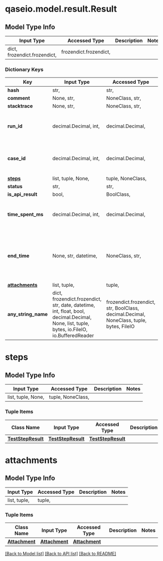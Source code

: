 # qaseio.model.result.Result

## Model Type Info
Input Type | Accessed Type | Description | Notes
------------ | ------------- | ------------- | -------------
dict, frozendict.frozendict,  | frozendict.frozendict,  |  | 

### Dictionary Keys
Key | Input Type | Accessed Type | Description | Notes
------------ | ------------- | ------------- | ------------- | -------------
**hash** | str,  | str,  |  | [optional] 
**comment** | None, str,  | NoneClass, str,  |  | [optional] 
**stacktrace** | None, str,  | NoneClass, str,  |  | [optional] 
**run_id** | decimal.Decimal, int,  | decimal.Decimal,  |  | [optional] value must be a 64 bit integer
**case_id** | decimal.Decimal, int,  | decimal.Decimal,  |  | [optional] value must be a 64 bit integer
**[steps](#steps)** | list, tuple, None,  | tuple, NoneClass,  |  | [optional] 
**status** | str,  | str,  |  | [optional] 
**is_api_result** | bool,  | BoolClass,  |  | [optional] 
**time_spent_ms** | decimal.Decimal, int,  | decimal.Decimal,  |  | [optional] value must be a 64 bit integer
**end_time** | None, str, datetime,  | NoneClass, str,  |  | [optional] value must conform to RFC-3339 date-time
**[attachments](#attachments)** | list, tuple,  | tuple,  |  | [optional] 
**any_string_name** | dict, frozendict.frozendict, str, date, datetime, int, float, bool, decimal.Decimal, None, list, tuple, bytes, io.FileIO, io.BufferedReader | frozendict.frozendict, str, BoolClass, decimal.Decimal, NoneClass, tuple, bytes, FileIO | any string name can be used but the value must be the correct type | [optional]

# steps

## Model Type Info
Input Type | Accessed Type | Description | Notes
------------ | ------------- | ------------- | -------------
list, tuple, None,  | tuple, NoneClass,  |  | 

### Tuple Items
Class Name | Input Type | Accessed Type | Description | Notes
------------- | ------------- | ------------- | ------------- | -------------
[**TestStepResult**](TestStepResult.md) | [**TestStepResult**](TestStepResult.md) | [**TestStepResult**](TestStepResult.md) |  | 

# attachments

## Model Type Info
Input Type | Accessed Type | Description | Notes
------------ | ------------- | ------------- | -------------
list, tuple,  | tuple,  |  | 

### Tuple Items
Class Name | Input Type | Accessed Type | Description | Notes
------------- | ------------- | ------------- | ------------- | -------------
[**Attachment**](Attachment.md) | [**Attachment**](Attachment.md) | [**Attachment**](Attachment.md) |  | 

[[Back to Model list]](../../README.md#documentation-for-models) [[Back to API list]](../../README.md#documentation-for-api-endpoints) [[Back to README]](../../README.md)

